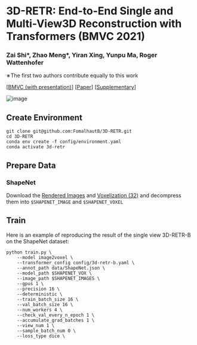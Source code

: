 # 3D-RETR: End-to-End Single and Multi-View3D Reconstruction with Transformers (BMVC 2021)


### **Zai Shi***, **Zhao Meng***, **Yiran Xing**, **Yunpu Ma**, **Roger Wattenhofer**   

∗The first two authors contribute equally to this work

[[BMVC (with presentation)](https://www.bmvc2021-virtualconference.com/conference/papers/paper_1112.html)]
[[Paper](https://www.bmvc2021-virtualconference.com/assets/papers/1112.pdf)]
[[Supplementary](https://www.bmvc2021-virtualconference.com/assets/supp/1112_supp.pdf)]

 
![image](https://user-images.githubusercontent.com/14837467/137624930-96072863-a32b-431f-ab20-985ffd1e51f4.png)

## Create Environment

```
git clone git@github.com:FomalhautB/3D-RETR.git
cd 3D-RETR
conda env create -f config/environment.yaml
conda activate 3d-retr
```

## Prepare Data

### ShapeNet

Download the [Rendered Images](http://cvgl.stanford.edu/data2/ShapeNetRendering.tgz) and [Voxelization (32)](http://cvgl.stanford.edu/data2/ShapeNetVox32.tgz) and decompress them into `$SHAPENET_IMAGE` and `$SHAPENET_VOXEL`

## Train

Here is an example of reproducing the result of the single view 3D-RETR-B on the ShapeNet dataset:

```
python train.py \
    --model image2voxel \
    --transformer_config config/3d-retr-b.yaml \
    --annot_path data/ShapeNet.json \
    --model_path $SHAPENET_VOX \
    --image_path $SHAPENET_IMAGES \
    --gpus 1 \
    --precision 16 \
    --deterministic \
    --train_batch_size 16 \
    --val_batch_size 16 \
    --num_workers 4 \
    --check_val_every_n_epoch 1 \
    --accumulate_grad_batches 1 \
    --view_num 1 \
    --sample_batch_num 0 \
    --loss_type dice \
```

